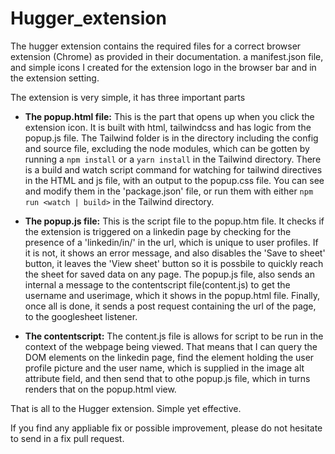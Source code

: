 # Hugger_extension
The hugger extension contains the required files for a correct browser extension (Chrome) as provided in their documentation.
a manifest.json file, and simple icons I created for the extension logo in the browser bar and in the extension setting.

The extension is very simple, it has three important parts

- **The popup.html file:** This is the part that opens up when you click the extension icon. It is built with html, tailwindcss and has logic from the popup.js file. The Tailwind folder is in the directory including the config and source file, excluding the node modules, which can be gotten by running a ```npm install``` or a ```yarn install``` in the Tailwind directory. There is a build and watch script command for watching for tailwind directives in the HTML and js file, with an output to the popup.css file. You can see and modify them in the 'package.json' file, or run them with either ```npm run <watch | build>``` in the Tailwind directory.

- **The popup.js file:** This is the script file to the popup.htm file. It checks if the extension is triggered on a linkedin page by checking for the presence of a 'linkedin/in/' in the url, which is unique to user profiles. If it is not, it shows an error message, and also disables the 'Save to sheet' button, it leaves the 'View sheet' button so it is possbile to quickly reach the sheet for saved data on any page. The popup.js file, also sends an internal a message to the contentscript file(content.js) to get the username and userimage, which it shows in the popup.html file. Finally, once all is done, it sends a post request containing the url of the page, to the googlesheet listener.

- **The contentscript:** The content.js file is allows for script to be run in the context of the webpage being viewed. That means that I can query the DOM elements on the linkedin page, find the element holding the user profile picture and the user name, which is supplied in the image alt attribute field, and then send that to othe popup.js file, which in turns renders that on the popup.html view.

That is all to the Hugger extension.
Simple yet effective.

If you find any appliable fix or possible improvement, please do not hesitate to send in a fix pull request.